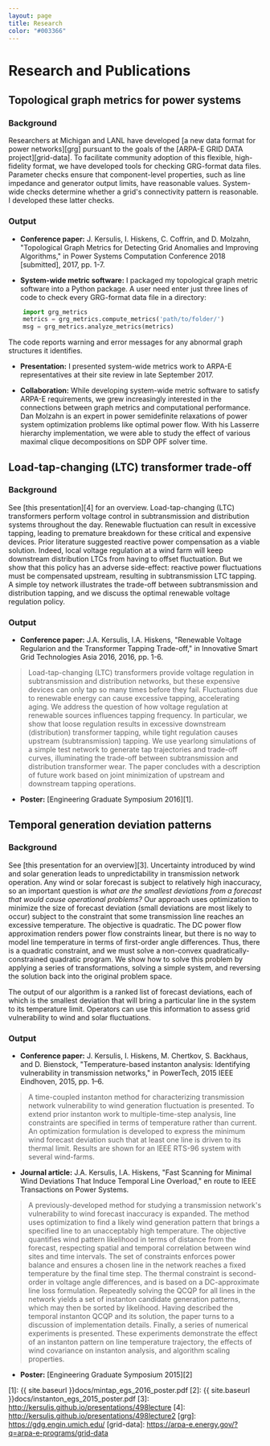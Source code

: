 ```yaml
---
layout: page
title: Research
color: "#003366"
---
```


# Research and Publications

## Topological graph metrics for power systems
### Background
Researchers at Michigan and LANL have developed [a new data format for power networks][grg] pursuant to the goals of the [ARPA-E GRID DATA project][grid-data]. To facilitate community adoption of this flexible, high-fidelity format, we have developed tools for checking GRG-format data files. Parameter checks ensure that component-level properties, such as line impedance and generator output limits, have reasonable values. System-wide checks determine whether a grid's connectivity pattern is reasonable. I developed these latter checks.

### Output
- **Conference paper:** J. Kersulis, I. Hiskens, C. Coffrin, and D. Molzahn, "Topological Graph Metrics for Detecting Grid Anomalies and Improving Algorithms," in Power Systems Computation Conference 2018 [submitted], 2017, pp. 1-7.

- **System-wide metric software:** I packaged my topological graph metric software into a Python package. A user need enter just three lines of code to check every GRG-format data file in a directory:
```python
    import grg_metrics
    metrics = grg_metrics.compute_metrics('path/to/folder/')
    msg = grg_metrics.analyze_metrics(metrics)
```
The code reports warning and error messages for any abnormal graph structures it identifies.

- **Presentation:** I presented system-wide metrics work to ARPA-E representatives at their site review in late September 2017.

- **Collaboration:** While developing system-wide metric software to satisfy ARPA-E requirements, we grew increasingly interested in the connections between graph metrics and computational performance. Dan Molzahn is an expert in power semidefinite relaxations of power system optimization problems like optimal power flow. With his Lasserre hierarchy implementation, we were able to study the effect of various maximal clique decompositions on SDP OPF solver time.

## Load-tap-changing (LTC) transformer trade-off
### Background
See [this presentation][4] for an overview. Load-tap-changing (LTC) transformers perform voltage control in subtransmission and distribution systems throughout the day. Renewable fluctuation can result in excessive tapping, leading to premature breakdown for these critical and expensive devices. Prior literature suggested reactive power compensation as a viable solution. Indeed, local voltage regulation at a wind farm will keep downstream distribution LTCs from having to offset fluctuation. But we show that this policy has an adverse side-effect: reactive power fluctuations must be compensated upstream, resulting in subtransmission LTC tapping. A simple toy network illustrates the trade-off between subtransmission and distribution tapping, and we discuss the optimal renewable voltage regulation policy.

### Output
- **Conference paper:** J.A. Kersulis, I.A. Hiskens, "Renewable Voltage Regularion and the Transformer Tapping Trade-off," in Innovative Smart Grid Technologies Asia 2016, 2016, pp. 1-6.
> Load-tap-changing (LTC) transformers provide voltage regulation in subtransmission and distribution networks, but these expensive devices can only tap so many times before they fail. Fluctuations due to renewable energy can cause excessive tapping, accelerating aging. We address the question of how voltage regulation at renewable sources influences tapping frequency. In particular, we show that loose regulation results in excessive downstream (distribution) transformer tapping, while tight regulation causes upstream (subtransmission) tapping. We use yearlong simulations of a simple test network to generate tap trajectories and trade-off curves, illuminating the trade-off between subtransmission and distribution transformer wear. The paper concludes with a description of future work based on joint minimization of upstream and downstream tapping operations.

- **Poster:** [Engineering Graduate Symposium 2016][1].

## Temporal generation deviation patterns

### Background
See [this presentation for an overview][3]. Uncertainty introduced by wind and solar generation leads to unpredictability in transmission network operation. Any wind or solar forecast is subject to relatively high inaccuracy, so an important question is *what are the smallest deviations from a forecast that would cause operational problems?* Our approach uses optimization to minimize the size of forecast deviation (small deviations are most likely to occur) subject to the constraint that some transmission line reaches an excessive temperature. The objective is quadratic. The DC power flow approximation renders power flow constraints linear, but there is no way to model line temperature in terms of first-order angle differences. Thus, there is a quadratic constraint, and we must solve a non-convex quadratically-constrained quadratic program. We show how to solve this problem by applying a series of transformations, solving a simple system, and reversing the solution back into the original problem space.

The output of our algorithm is a ranked list of forecast deviations, each of which is the smallest deviation that will bring a particular line in the system to its temperature limit. Operators can use this information to assess grid vulnerability to wind and solar fluctuations.

### Output
- **Conference paper:** J. Kersulis, I. Hiskens, M. Chertkov, S. Backhaus, and D. Bienstock, "Temperature-based instanton analysis: Identifying vulnerability in transmission networks," in PowerTech, 2015 IEEE Eindhoven, 2015, pp. 1–6.
> A time-coupled instanton method for characterizing transmission network vulnerability to wind generation fluctuation is presented. To extend prior instanton work to multiple-time-step analysis, line constraints are specified in terms of temperature rather than current. An optimization formulation is developed to express the minimum wind forecast deviation such that at least one line is driven to its thermal limit. Results are shown for an IEEE RTS-96 system with several wind-farms.

- **Journal article:** J.A. Kersulis, I.A. Hiskens, "Fast Scanning for Minimal Wind Deviations That Induce Temporal Line Overload," en route to IEEE Transactions on Power Systems.
> A previously-developed method for studying a transmission network's vulnerability to wind forecast inaccuracy is expanded. The method uses optimization to find a likely wind generation pattern that brings a specified line to an unacceptably high temperature. The objective quantifies wind pattern likelihood in terms of distance from the forecast, respecting spatial and temporal correlation between wind sites and time intervals. The set of constraints enforces power balance and ensures a chosen line in the network reaches a fixed temperature by the final time step. The thermal constraint is second-order in voltage angle differences, and is based on a DC-approximate line loss formulation. Repeatedly solving the QCQP for all lines in the network yields a set of instanton candidate generation patterns, which may then be sorted by likelihood. Having described the temporal instanton QCQP and its solution, the paper turns to a discussion of implementation details. Finally, a series of numerical experiments is presented. These experiments demonstrate the effect of an instanton pattern on line temperature trajectory, the effects of wind covariance on instanton analysis, and algorithm scaling properties.

- **Poster:** [Engineering Graduate Symposium 2015][2]

[1]: {{ site.baseurl }}docs/mintap_egs_2016_poster.pdf
[2]: {{ site.baseurl }}docs/instanton_egs_2015_poster.pdf
[3]: http://kersulis.github.io/presentations/498lecture
[4]: http://kersulis.github.io/presentations/498lecture2
[grg]: https://gdg.engin.umich.edu/
[grid-data]: https://arpa-e.energy.gov/?q=arpa-e-programs/grid-data
